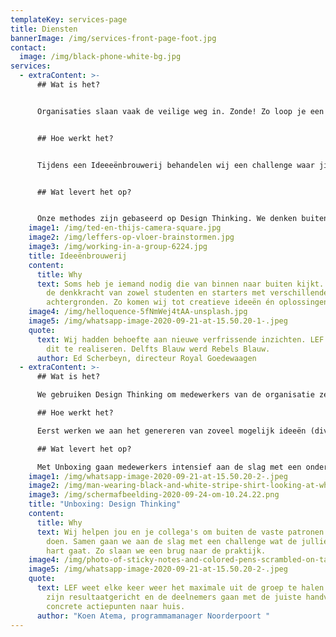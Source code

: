 ```yaml
---
templateKey: services-page
title: Diensten
bannerImage: /img/services-front-page-foot.jpg
contact:
  image: /img/black-phone-white-bg.jpg
services:
  - extraContent: >-
      ## Wat is het?


      Organisaties slaan vaak de veilige weg in. Zonde! Zo loop je een hoop creativiteit mis. Je kunt een probleem namelijk niet oplossen met de denkwijze die het veroorzaakt heeft. Soms heb je iemand nodig die van buiten naar binnen kijkt, niet gehinderd door een kokervisie of interne belangen. Daarom hebben wij een Ideeeënbrouwerij ontwikkeld.


      ## Hoe werkt het?


      Tijdens een Ideeeënbrouwerij behandelen wij een challenge waar jij een multidisciplinair team van twintigers wel eens een blik op wilt laten werpen. In een aantal sessies werken we aan het genereren van zoveel mogelijk ideeën en komen met een creatieve oplossing. Een oplossing die je in ieder geval niet verwacht.


      ## Wat levert het op?


      Onze methodes zijn gebaseerd op Design Thinking. We denken buiten de vaste patronen, stellen andere vragen en vormen een kritische sparringspartner. Hierdoor komen we snel met veel nieuwe ideeën. Het zet koers naar een nieuwe strategie, een visie of het levert een nieuw marketingplan op. Een praktisch resultaat waar je meteen mee aan de slag kunt.
    image1: /img/ted-en-thijs-camera-square.jpg
    image2: /img/leffers-op-vloer-brainstormen.jpg
    image3: /img/working-in-a-group-6224.jpg
    title: Ideeënbrouwerij
    content:
      title: Why
      text: Soms heb je iemand nodig die van binnen naar buiten kijkt. Wij combineren
        de denkkracht van zowel studenten en starters met verschillende studie
        achtergronden. Zo komen wij tot creatieve ideeën én oplossingen.
    image4: /img/helloquence-5fNmWej4tAA-unsplash.jpg
    image5: /img/whatsapp-image-2020-09-21-at-15.50.20-1-.jpeg
    quote:
      text: Wij hadden behoefte aan nieuwe verfrissende inzichten. LEF was in staat
        dit te realiseren. Delfts Blauw werd Rebels Blauw.
      author: Ed Scherbeyn, directeur Royal Goedewaagen
  - extraContent: >-
      ## Wat is het?

      We gebruiken Design Thinking om medewerkers van de organisatie zelfstandig vorm te laten geven aan bijvoorbeeld een geformuleerde visie of strategie, en slaan op die manier een brug naar de praktijk. Wij helpen om buiten de vaste patronen te denken en om tot een resultaat te komen waar je de volgende dag mee aan de slag kunt. 

      ## Hoe werkt het?

      Eerst werken we aan het genereren van zoveel mogelijk ideeën (divergeren). Daarna richten we ons op het trechteren en selecteren van de beste ideeën (convergeren). Door onze methodieken kunnen wij het proces op de juiste wijze begeleiden. Maar het zijn de deelnemers die de sessies tot leven brengen. Wij zorgen ervoor dat die energie en inspiratie leiden naar een praktisch resultaat.

      ## Wat levert het op?

      Met Unboxing gaan medewerkers intensief aan de slag met een onderwerp of thema wat de organisatie aan het hart gaat. Op deze manier worden de medewerkers niet alleen betrokken in het proces, hun kennis en creativiteit wordt optimaal benut om het thema verder te brengen. Zo komen we samen tot een beter resultaat.
    image1: /img/whatsapp-image-2020-09-21-at-15.50.20-2-.jpeg
    image2: /img/man-wearing-black-and-white-stripe-shirt-looking-at-white-212286.jpg
    image3: /img/schermafbeelding-2020-09-24-om-10.24.22.png
    title: "Unboxing: Design Thinking"
    content:
      title: Why
      text: Wij helpen jou en je collega's om buiten de vaste patronen te denken en te
        doen. Samen gaan we aan de slag met een challenge wat de jullie aan het
        hart gaat. Zo slaan we een brug naar de praktijk.
    image4: /img/photo-of-sticky-notes-and-colored-pens-scrambled-on-table-632470.jpg
    image5: /img/whatsapp-image-2020-09-21-at-15.50.20-2-.jpeg
    quote:
      text: LEF weet elke keer weer het maximale uit de groep te halen. De sessies
        zijn resultaatgericht en de deelnemers gaan met de juiste handvatten en
        concrete actiepunten naar huis.
      author: "Koen Atema, programmamanager Noorderpoort "
---
```

